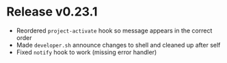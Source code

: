 # Release v0.23.1

- Reordered `project-activate` hook so message appears in the correct order
- Made `developer.sh` announce changes to shell and cleaned up after self
- Fixed `notify` hook to work (missing error handler)

